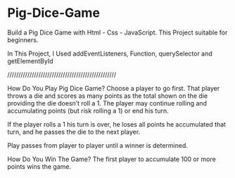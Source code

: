 # Pig-Dice-Game
Build a Pig Dice Game with Html - Css - JavaScript. This Project suitable for beginners.

In This Project, I Used addEventListeners, Function, querySelector and getElementById

/////////////////////////////////////////////////

How Do You Play Pig Dice Game?
Choose a player to go first. That player throws a die and scores as many points as the total shown on the die providing the die doesn’t roll a 1. 
The player may continue rolling and accumulating points (but risk rolling a 1) or end his turn.

If the player rolls a 1 his turn is over, he loses all points he accumulated that turn, and he passes the die to the next player.

Play passes from player to player until a winner is determined.

How Do You Win The Game?
The first player to accumulate 100 or more points wins the game.

